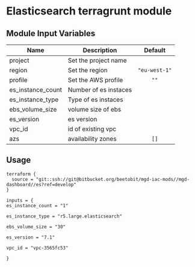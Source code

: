 # Elasticsearch terragrunt module

Module Input Variables
----------------------
| Name                      | Description           | Default                                       |
|---------------------------|-----------------------|:---------------------------------------------:|
| project                   | Set the project name  |                                         
| region                    | Set the region        | `"eu-west-1"`                                 |
| profile                   | Set the AWS profile   | `""`                                          |
| es_instance_count         | Number of es instaces |                                               |
| es_instance_type          | Type of es instaces   |                                               |
| ebs_volume_size           | volume size of ebs    |                                               |
| es_version                | es version            |                                               |
| vpc_id                    | id of existing vpc    |                                               |  
| azs                       | availability zones    | `[]`                                          | 

Usage
-----
```hcl
terraform {
  source = "git::ssh://git@bitbucket.org/beetobit/mgd-iac-mods//mgd-dashboard//es?ref=develop"
}

inputs = {
es_instance_count = "1"

es_instance_type = "r5.large.elasticsearch"

ebs_volume_size = "30"

es_version = "7.1"

vpc_id = "vpc-3565fc53"

}
```